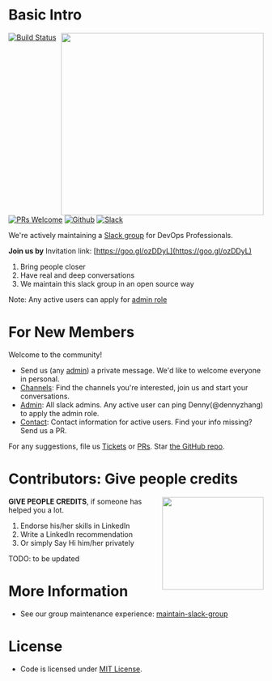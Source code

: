 # Basic Intro
<img align="right" width="400" height="360" src="https://raw.githubusercontent.com/USDevOps/mywechat-slack-group/master/images/mywechat.jpg">

[![Build Status](https://api.travis-ci.org/DennyZhang/mywechat-slack-group.svg?branch=master)](https://travis-ci.org/DennyZhang/mywechat-slack-group) [![PRs Welcome](https://img.shields.io/badge/PRs-welcome-brightgreen.svg)](http://makeapullrequest.com) [![Github](https://www.dennyzhang.com/wp-content/uploads/sns/github.png)](https://github.com/DennyZhang/mywechat-slack-group) [![Slack](https://www.dennyzhang.com/wp-content/uploads/sns/slack.png)](https://www.dennyzhang.com/slack)

We're actively maintaining a [Slack group](https://mywechat.slack.com) for DevOps Professionals.

**Join us by** Invitation link: [https://goo.gl/ozDDyL](https://goo.gl/ozDDyL)

1. Bring people closer
2. Have real and deep conversations
3. We maintain this slack group in an open source way

Note: Any active users can apply for [admin role](./Admin.md)

# For New Members
Welcome to the community!
- Send us (any [admin](./Admin.md)) a private message. We'd like to welcome everyone in personal.
- [Channels](./Channels.md): Find the channels you're interested, join us and start your conversations.
- [Admin](./Admin.md): All slack admins. Any active user can ping Denny(@dennyzhang) to apply the admin role.
- [Contact](./Contact.md): Contact information for active users. Find your info missing? Send us a PR.

For any suggestions, file us [Tickets](https://github.com/DennyZhang/mywechat-slack-group/issues) or [PRs](https://github.com/DennyZhang/mywechat-slack-group/pulls). Star [the GitHub repo](https://github.com/USDevOps/mywechat-slack-group).

# Contributors: Give people credits
<img align="right" width="200" height="183" src="https://www.dennyzhang.com/wp-content/uploads/gif/magic.gif">

**GIVE PEOPLE CREDITS**, if someone has helped you a lot.
1. Endorse his/her skills in LinkedIn
2. Write a LinkedIn recommendation
3. Or simply Say Hi him/her privately

TODO: to be updated

# More Information
- See our group maintenance experience: [maintain-slack-group](https://github.com/DennyZhang/maintain-slack-group)

# License
- Code is licensed under [MIT License](https://www.dennyzhang.com/wp-content/mit_license.txt).
